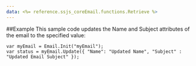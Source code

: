 ```yaml
---
data: <%= reference.ssjs_coreEmail.functions.Retrieve %>
---
```


##Example
This sample code updates the Name and Subject attributes of the email to the specified value:
```
var myEmail = Email.Init("myEmail");
var status = myEmail.Update({ "Name": "Updated Name", "Subject" : "Updated Email Subject" });
```
